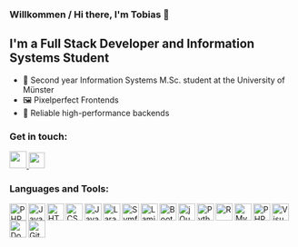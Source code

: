 ### Willkommen / Hi there, I'm Tobias 👋

## I'm a Full Stack Developer and Information Systems Student

- 🔭 Second year Information Systems <span>M.</span>Sc. student at the University of Münster
- 🖼️ Pixelperfect Frontends
- 🔮 Reliable high-performance backends 

### Get in touch:
<!--
Rights to the images used lie with the respective owners.
-->
<a href="https://linkedin.com/in/tobias-heuser">
    <img height="30px" src="https://content.linkedin.com/content/dam/me/business/en-us/amp/brand-site/v2/bg/LI-Bug.svg.original.svg" />
  </a>
<a href="https://twitter.com/TobiHeuser">
    <img height="28px" src="https://upload.wikimedia.org/wikipedia/de/thumb/9/9f/Twitter_bird_logo_2012.svg/500px-Twitter_bird_logo_2012.svg.png" />
  </a>

<br />

### Languages and Tools:
<!--
Rights to the images used lie with the respective owners.
-->
<img align="left" alt="PHP" height="30px" src="https://upload.wikimedia.org/wikipedia/commons/2/27/PHP-logo.svg" />
<img align="left" alt="Java" height="30px" src="https://upload.wikimedia.org/wikipedia/de/thumb/e/e1/Java-Logo.svg/800px-Java-Logo.svg.png" />
<img align="left" alt="HTML5" height="30px" src="https://upload.wikimedia.org/wikipedia/commons/3/38/HTML5_Badge.svg" />
<img align="left" alt="CSS3" height="30px" src="https://upload.wikimedia.org/wikipedia/commons/6/62/CSS3_logo.svg" />
<img align="left" alt="JavaScript" height="30px" src="https://upload.wikimedia.org/wikipedia/commons/6/6a/JavaScript-logo.png" />
<img align="left" alt="Laravel" height="30px" src="https://laravel.com/img/logomark.min.svg" />
<img align="left" alt="Symfony" height="30px" src="https://symfony.com/logos/symfony_black_02.png" />
<img align="left" alt="Laminas" height="30px" src="https://getlaminas.org/images/logo/laminas-foundation-rgb.svg" />
<img align="left" alt="Bootstrap" height="30px" src="https://camo.githubusercontent.com/84746920d1a9906680c387b3cc8753ee842e996fc8915abd295011e15b594b74/68747470733a2f2f676574626f6f7473747261702e636f6d2f646f63732f352e312f6173736574732f6272616e642f626f6f7473747261702d6c6f676f2d736861646f772e706e67" />
<img align="left" alt="jQuery" height="30px" src="https://avatars.githubusercontent.com/u/70142?s=200&v=4" />
<img align="left" alt="Python" height="30px" src="https://upload.wikimedia.org/wikipedia/commons/thumb/c/c3/Python-logo-notext.svg/1920px-Python-logo-notext.svg.png" />
<img align="left" alt="R" height="30" src="https://www.r-project.org/Rlogo.png" />
<img align="left" alt="MySQL" height="30px" src="https://labs.mysql.com/common/logos/mysql-logo.svg" />
<img align="left" alt="PHP Storm" height="30px" src="https://upload.wikimedia.org/wikipedia/commons/c/c9/PhpStorm_Icon.svg" />
<img align="left" alt="Visual Studio Code" height="30px" src="https://upload.wikimedia.org/wikipedia/commons/9/9a/Visual_Studio_Code_1.35_icon.svg" />
<img align="left" alt="Docker" height="30px" src="https://www.docker.com/wp-content/uploads/2022/03/horizontal-logo-monochromatic-white.png" />
<img align="left" alt="Git" height="30px" src="https://git-scm.com/images/logos/downloads/Git-Icon-1788C.png" />
</br>
</br>

[twitter]: https://twitter.com/TobiHeuser
[linkedin]: https://linkedin.com/in/tobias-heuser
